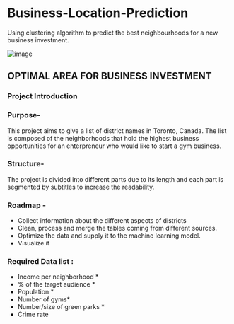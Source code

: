 # Business-Location-Prediction
Using clustering algorithm to predict the best neighbourhoods for a new business investment. 

![image](https://user-images.githubusercontent.com/105684729/187061682-97ffed44-83a0-485a-bdf8-519a1d01a917.png)


## OPTIMAL AREA FOR BUSINESS INVESTMENT 
### Project Introduction
### Purpose- 
This project aims to give a list of district names in Toronto, Canada. The list is composed of the neighborhoods that hold the highest business opportunities for an enterpreneur who would like to start a gym business.

### Structure- 
The project is divided into different parts due to its length and each part is segmented by subtitles to increase the readability.

### Roadmap -
- Collect information about the different aspects of districts
- Clean, process and merge the tables coming from different sources.
- Optimize the data and supply it to the machine learning model.
- Visualize it 

### Required Data list :
- Income per neighborhood *
- % of the target audience *
- Population *
- Number of gyms*
- Number/size of green parks *
- Crime rate


